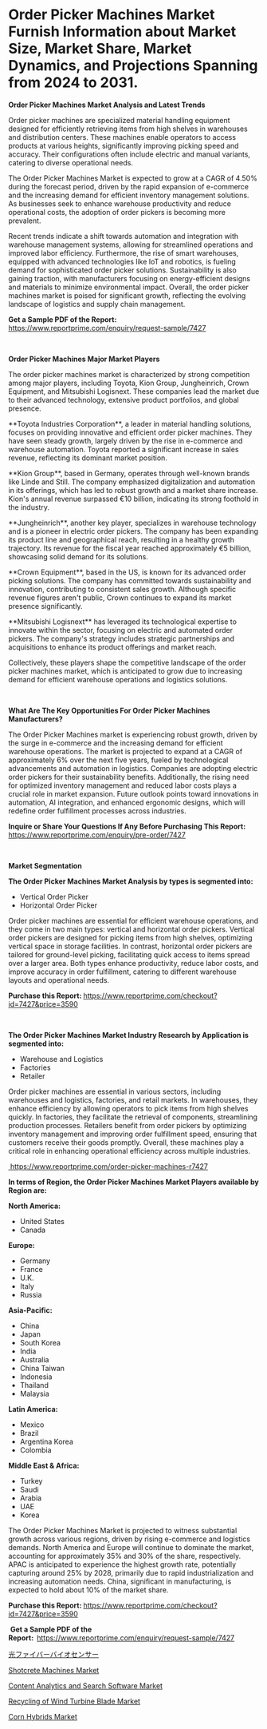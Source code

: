 <p><h1>Order Picker Machines Market Furnish Information about Market Size, Market Share, Market Dynamics, and Projections Spanning from 2024 to 2031.</h1></p><p><strong>Order Picker Machines Market Analysis and Latest Trends</strong></p>
<p><p>Order picker machines are specialized material handling equipment designed for efficiently retrieving items from high shelves in warehouses and distribution centers. These machines enable operators to access products at various heights, significantly improving picking speed and accuracy. Their configurations often include electric and manual variants, catering to diverse operational needs.</p><p>The Order Picker Machines Market is expected to grow at a CAGR of 4.50% during the forecast period, driven by the rapid expansion of e-commerce and the increasing demand for efficient inventory management solutions. As businesses seek to enhance warehouse productivity and reduce operational costs, the adoption of order pickers is becoming more prevalent. </p><p>Recent trends indicate a shift towards automation and integration with warehouse management systems, allowing for streamlined operations and improved labor efficiency. Furthermore, the rise of smart warehouses, equipped with advanced technologies like IoT and robotics, is fueling demand for sophisticated order picker solutions. Sustainability is also gaining traction, with manufacturers focusing on energy-efficient designs and materials to minimize environmental impact. Overall, the order picker machines market is poised for significant growth, reflecting the evolving landscape of logistics and supply chain management.</p></p>
<p><strong>Get a Sample PDF of the Report:&nbsp;</strong> <a href="https://www.reportprime.com/enquiry/request-sample/7427">https://www.reportprime.com/enquiry/request-sample/7427</a></p>
<p>&nbsp;</p>
<p><strong>Order Picker Machines Major Market Players</strong></p>
<p><p>The order picker machines market is characterized by strong competition among major players, including Toyota, Kion Group, Jungheinrich, Crown Equipment, and Mitsubishi Logisnext. These companies lead the market due to their advanced technology, extensive product portfolios, and global presence.</p><p>**Toyota Industries Corporation**, a leader in material handling solutions, focuses on providing innovative and efficient order picker machines. They have seen steady growth, largely driven by the rise in e-commerce and warehouse automation. Toyota reported a significant increase in sales revenue, reflecting its dominant market position.</p><p>**Kion Group**, based in Germany, operates through well-known brands like Linde and Still. The company emphasized digitalization and automation in its offerings, which has led to robust growth and a market share increase. Kion's annual revenue surpassed €10 billion, indicating its strong foothold in the industry.</p><p>**Jungheinrich**, another key player, specializes in warehouse technology and is a pioneer in electric order pickers. The company has been expanding its product line and geographical reach, resulting in a healthy growth trajectory. Its revenue for the fiscal year reached approximately €5 billion, showcasing solid demand for its solutions.</p><p>**Crown Equipment**, based in the US, is known for its advanced order picking solutions. The company has committed towards sustainability and innovation, contributing to consistent sales growth. Although specific revenue figures aren't public, Crown continues to expand its market presence significantly.</p><p>**Mitsubishi Logisnext** has leveraged its technological expertise to innovate within the sector, focusing on electric and automated order pickers. The company's strategy includes strategic partnerships and acquisitions to enhance its product offerings and market reach.</p><p>Collectively, these players shape the competitive landscape of the order picker machines market, which is anticipated to grow due to increasing demand for efficient warehouse operations and logistics solutions.</p></p>
<p>&nbsp;</p>
<p><strong>What Are The Key Opportunities For Order Picker Machines Manufacturers?</strong></p>
<p><p>The Order Picker Machines market is experiencing robust growth, driven by the surge in e-commerce and the increasing demand for efficient warehouse operations. The market is projected to expand at a CAGR of approximately 6% over the next five years, fueled by technological advancements and automation in logistics. Companies are adopting electric order pickers for their sustainability benefits. Additionally, the rising need for optimized inventory management and reduced labor costs plays a crucial role in market expansion. Future outlook points toward innovations in automation, AI integration, and enhanced ergonomic designs, which will redefine order fulfillment processes across industries.</p></p>
<p><strong>Inquire or Share Your Questions If Any Before Purchasing This Report:</strong> <a href="https://www.reportprime.com/enquiry/pre-order/7427">https://www.reportprime.com/enquiry/pre-order/7427</a></p>
<p>&nbsp;</p>
<p><strong>Market Segmentation</strong></p>
<p><strong>The Order Picker Machines Market Analysis by types is segmented into:</strong></p>
<p><ul><li>Vertical Order Picker</li><li>Horizontal Order Picker</li></ul></p>
<p><p>Order picker machines are essential for efficient warehouse operations, and they come in two main types: vertical and horizontal order pickers. Vertical order pickers are designed for picking items from high shelves, optimizing vertical space in storage facilities. In contrast, horizontal order pickers are tailored for ground-level picking, facilitating quick access to items spread over a larger area. Both types enhance productivity, reduce labor costs, and improve accuracy in order fulfillment, catering to different warehouse layouts and operational needs.</p></p>
<p><strong>Purchase this Report:&nbsp;</strong><a href="https://www.reportprime.com/checkout?id=7427&price=3590">https://www.reportprime.com/checkout?id=7427&price=3590</a></p>
<p>&nbsp;</p>
<p><strong>The Order Picker Machines Market Industry Research by Application is segmented into:</strong></p>
<p><ul><li>Warehouse and Logistics</li><li>Factories</li><li>Retailer</li></ul></p>
<p><p>Order picker machines are essential in various sectors, including warehouses and logistics, factories, and retail markets. In warehouses, they enhance efficiency by allowing operators to pick items from high shelves quickly. In factories, they facilitate the retrieval of components, streamlining production processes. Retailers benefit from order pickers by optimizing inventory management and improving order fulfillment speed, ensuring that customers receive their goods promptly. Overall, these machines play a critical role in enhancing operational efficiency across multiple industries.</p></p>
<p><a href="https://www.reportprime.com/order-picker-machines-r7427">&nbsp;https://www.reportprime.com/order-picker-machines-r7427</a></p>
<p><strong>In terms of Region, the Order Picker Machines Market Players available by Region are:</strong></p>
<p>
    <p> <strong> North America: </strong>
        <ul>
            <li>United States</li>
            <li>Canada</li>
        </ul>
        </p> 
    <p> <strong> Europe: </strong>
        <ul>
            <li>Germany</li>
            <li>France</li>
            <li>U.K.</li>
            <li>Italy</li>
            <li>Russia</li>
        </ul>
        </p> 
    <p> <strong> Asia-Pacific: </strong>
        <ul>
            <li>China</li>
            <li>Japan</li>
            <li>South Korea</li>
            <li>India</li>
            <li>Australia</li>
            <li>China Taiwan</li>
            <li>Indonesia</li>
            <li>Thailand</li>
            <li>Malaysia</li>
        </ul>
        </p> 
    <p> <strong> Latin America: </strong>
        <ul>
            <li>Mexico</li>
            <li>Brazil</li>
            <li>Argentina Korea</li>
            <li>Colombia</li>
        </ul>
        </p> 
    <p> <strong> Middle East & Africa: </strong>
        <ul>
            <li>Turkey</li>
            <li>Saudi</li>
            <li>Arabia</li>
            <li>UAE</li>
            <li>Korea</li>
        </ul>
    </p>
    </p>
<p><p>The Order Picker Machines Market is projected to witness substantial growth across various regions, driven by rising e-commerce and logistics demands. North America and Europe will continue to dominate the market, accounting for approximately 35% and 30% of the share, respectively. APAC is anticipated to experience the highest growth rate, potentially capturing around 25% by 2028, primarily due to rapid industrialization and increasing automation needs. China, significant in manufacturing, is expected to hold about 10% of the market share.</p></p>
<p><strong>Purchase this Report: </strong><a href="https://www.reportprime.com/checkout?id=7427&price=3590">https://www.reportprime.com/checkout?id=7427&price=3590</a></p>
<p>&nbsp;<strong>Get a Sample PDF of the Report:&nbsp;&nbsp;</strong><a href="https://www.reportprime.com/enquiry/request-sample/7427">https://www.reportprime.com/enquiry/request-sample/7427</a></p>
<p><strong></strong></p>
<p><p><a href="https://marciimhc.medium.com/%E5%85%89%E3%83%95%E3%82%A1%E3%82%A4%E3%83%90%E3%83%BC%E3%83%90%E3%82%A4%E3%82%AA%E3%82%BB%E3%83%B3%E3%82%B5%E3%83%BC%E5%B8%82%E5%A0%B4-%E6%A5%AD%E7%95%8C%E3%81%AE%E7%8A%B6%E6%B3%81-%E6%88%90%E9%95%B7%E3%81%AE%E8%BB%8C%E8%B7%A1-%E3%81%9D%E3%81%97%E3%81%A6%E4%B8%96%E7%95%8C%E5%B8%82%E5%A0%B4-e3c213227546">光ファイバーバイオセンサー</a></p><p><a href="https://github.com/bmorecock/Market-Research-Report-List-5/blob/main/shotcrete-machines-market.md">Shotcrete Machines Market</a></p><p><a href="https://medium.com/@audieyost2008/global-content-analytics-and-search-software-market-focus-on-application-end-use-industry-type-a66786fbb823">Content Analytics and Search Software Market</a></p><p><a href="https://issuu.com/reportprime-2/docs/recycling-of-wind-turbine-blade-mar_acfa39a2a273d7">Recycling of Wind Turbine Blade Market</a></p><p><a href="https://www.linkedin.com/pulse/insights-corn-hybrids-industry-market-financial-status-2sfge?trackingId=CfgIDE4VTY%2BIlXCFMmJbOA%3D%3D">Corn Hybrids Market</a></p></p>